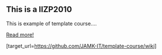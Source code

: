 ## This is a IIZP2010

This is example of template course....


[Read more!](https://github.com/JAMK-IT/template-course/pulse)




[target_url=https://github.com/JAMK-IT/template-course/wiki]
